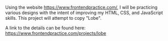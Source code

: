 Using the website https://www.frontendpractice.com/, I will be practicing various designs with the intent of improving my HTML, CSS, and JavaScript skills. This project will attempt to copy "Lobe".

A link to the details can be found here: https://www.frontendpractice.com/projects/lobe
